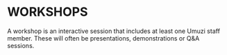 # WORKSHOPS

A workshop is an interactive session that includes at least one Umuzi staff member. These will often be presentations, demonstrations or Q&A sessions.
